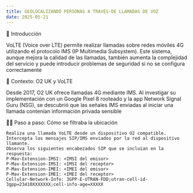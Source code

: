 ```yaml
---
title: GEOLOCALIZANDO PERSONAS A TRAVÉS-DE LLAMADAS DE VOZ
date: 2025-05-21
---
```

📌 Introducción​

VoLTE (Voice over LTE) permite realizar llamadas sobre redes móviles 4G utilizando el protocolo IMS (IP Multimedia Subsystem). Este sistema, aunque mejora la calidad de las llamadas, también aumenta la complejidad del servicio y puede introducir problemas de seguridad si no se configura correctamente


📶 Contexto: O2 UK y VoLTE​

Desde 2017, O2 UK ofrece llamadas 4G mediante IMS. Al investigar su implementación con un Google Pixel 8 rooteado y la app Network Signal Guru (NSG), se descubrió que las señales IMS enviadas al iniciar una llamada contenían información privada sensible

🕵️‍♂️ Paso a paso: Cómo se filtraba la ubicación​

    Realiza una llamada VoLTE desde un dispositivo O2 compatible.
    Intercepta los mensajes SIP/IMS enviados por la red al dispositivo llamante.
    Observa los siguientes encabezados SIP que se incluían en la respuesta:
    P-Mav-Extension-IMSI: <IMSI del emisor>
    P-Mav-Extension-IMSI: <IMSI del receptor>
    P-Mav-Extension-IMEI: <IMEI del emisor>
    P-Mav-Extension-IMEI: <IMEI del receptor>
    Cellular-Network-Info: 3GPP-E-UTRAN-FDD;utran-cell-id-3gpp=23410XXXXXXX;cell-info-age=XXXXX
    
